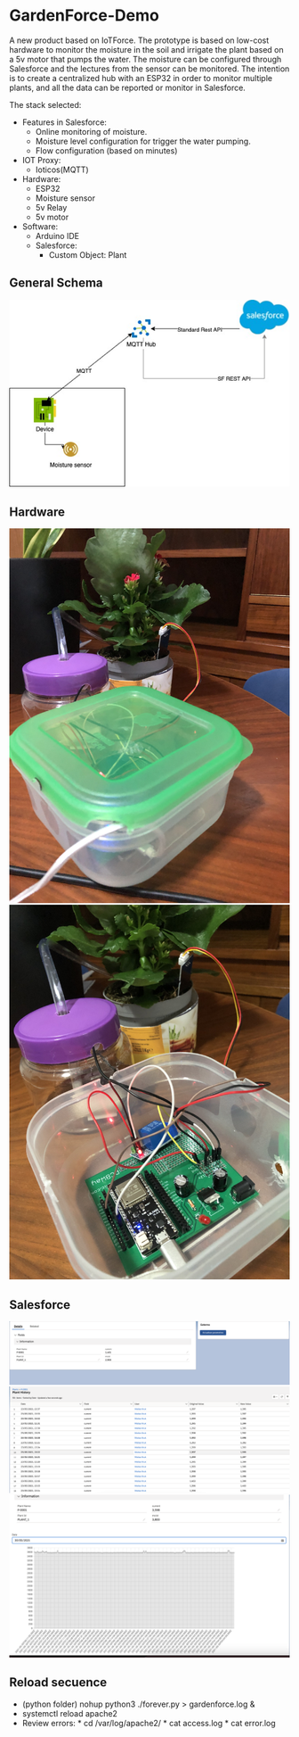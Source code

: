 # GardenForce-Demo
A new product based on IoTForce. 
The prototype is based on low-cost hardware to monitor the moisture in the soil and irrigate the plant based on a 5v motor that pumps the water. The moisture can be configured through Salesforce and the lectures from the sensor can be monitored. The intention is to create a centralized hub with an ESP32 in order to monitor multiple plants, and all the data can be reported or monitor in Salesforce.

The stack selected:
* Features in Salesforce:
    * Online monitoring of moisture.
    * Moisture level configuration for trigger the water pumping.
    * Flow configuration (based on minutes)
* IOT Proxy:
    * Ioticos(MQTT)
*  Hardware:
    * ESP32
    * Moisture sensor 
    * 5v Relay
    * 5v motor
* Software:         
    * Arduino IDE
    * Salesforce:
         * Custom Object: Plant
## General Schema
![Schematics](https://github.com/krukmat/GardenForce-Demo/blob/159c5497d52ea9f4a9dd97e8ecaf703c78a2e915/images/GardenForce.jpeg)
##  Hardware
![Schematics](https://github.com/krukmat/GardenForce-Demo/blob/7f40088fdd00eb0f9112b119c42a06c2868b97db/images/version2.jpg)
![Schematics](https://github.com/krukmat/GardenForce-Demo/blob/7f40088fdd00eb0f9112b119c42a06c2868b97db/images/version2_internal.jpg)

## Salesforce
![Config](https://github.com/krukmat/GardenForce-Demo/blob/dab6476364e0883ef06dd59ba2e45e5e8e7263f6/images/salesforce-config.png)
![History](https://github.com/krukmat/GardenForce-Demo/blob/dab6476364e0883ef06dd59ba2e45e5e8e7263f6/images/salesforce-history.png)
![Report](https://github.com/krukmat/GardenForce-Demo/blob/e80d5873ee5d96a9f12610b9f7f7e4d635eeb690/images/report.png)

## Reload secuence
* (python folder) nohup python3 ./forever.py > gardenforce.log &
* systemctl reload apache2
* Review errors: 
       * cd /var/log/apache2/
       * cat access.log
       * cat error.log